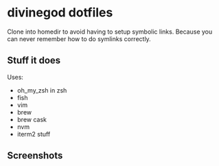 # divinegod dotfiles

Clone into homedir to avoid having to setup symbolic links. Because you can never remember how to do symlinks correctly.

## Stuff it does

Uses:

* oh_my_zsh in zsh
* fish
* vim
* brew
* brew cask
* nvm
* iterm2 stuff

## Screenshots
